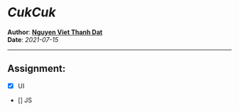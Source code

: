 # _**CukCuk**_
**Author**: __[Nguyen Viet Thanh Dat](https://github.com/v-datnvt2)__\
**Date**: *2021-07-15*
___

## Assignment:
- [X] UI
- [] JS
